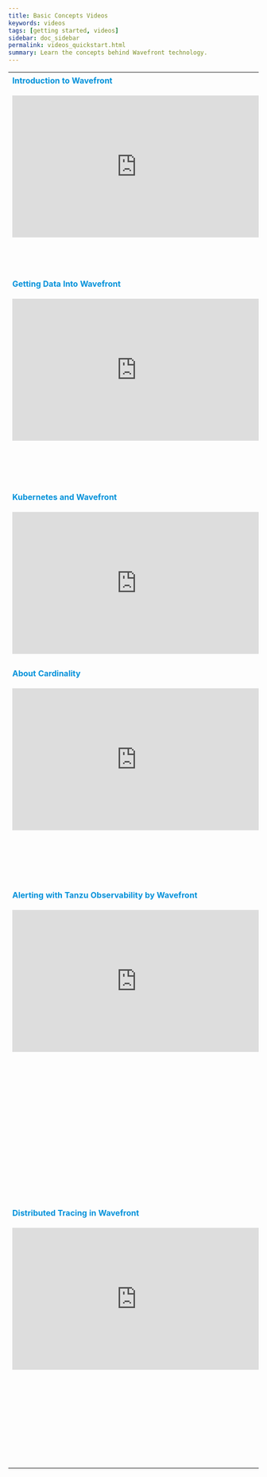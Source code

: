 ```yaml
---
title: Basic Concepts Videos
keywords: videos
tags: [getting started, videos]
sidebar: doc_sidebar
permalink: videos_quickstart.html
summary: Learn the concepts behind Wavefront technology.
---
```



<table style="width: 100%;">
<tbody>
<tr>
<td width="50%"><strong><font color="#0091DA" size="3">Introduction to Wavefront</font></strong><br><br/>
<iframe id="kmsembed-1_jbnj8r75" width="500" height="285" src="https://vmwaretv.vmware.com/embed/secure/iframe/entryId/1_jbnj8r75/uiConfId/49694343/pbc/252649793/st/0" class="kmsembed" allowfullscreen webkitallowfullscreen mozAllowFullScreen allow="autoplay *; fullscreen *; encrypted-media *" referrerPolicy="no-referrer-when-downgrade" frameborder="0" title="Introduction to Tanzu Observability (Lightboard Video)"></iframe>
</td>
<td width="50%"><br><p>Clement gives an introduction to Wavefront: How you get data into Wavefront, how dashboards, charts, and alerts allow you to monitor your environment, and how our histogram and tracing features can give you the full picture of what's going on. </p> </td>
</tr>
<tr>
<td width="50%"><strong><font color="#0091DA" size="3">Getting Data Into Wavefront</font></strong><br><br/>
<iframe id="kmsembed-1_nc4kmszz" width="500" height="285" src="https://vmwaretv.vmware.com/embed/secure/iframe/entryId/1_nc4kmszz/uiConfId/49694343/st/0" class="kmsembed" allowfullscreen webkitallowfullscreen mozAllowFullScreen allow="autoplay *; fullscreen *; encrypted-media *" referrerPolicy="no-referrer-when-downgrade"  frameborder="0" title="Getting Data Into Wavefront"></iframe></td>
<td width="50%"><br><p>Wavefront gives observability into your cloud environment and packaged applications. To get data into Wavefront, use an integration with preconfigured dashboards or one of the Wavefront SDKs. Send data from several sources to a Wavefront proxy or use direct ingestion. Finally, add dashboards, charts, and alerts to monitor exactly what you need.</p> </td>
</tr>
<tr>
<td width="50%"><strong><font color="#0091DA" size="3">Kubernetes and Wavefront</font></strong><br><br>
<iframe id="kmsembed-1_rpculupf" width="500" height="285" src="https://vmwaretv.vmware.com/embed/secure/iframe/entryId/1_rpculupf/uiConfId/49694343/pbc/252649793/st/0" class="kmsembed" allowfullscreen webkitallowfullscreen mozAllowFullScreen allow="autoplay *; fullscreen *; encrypted-media *" referrerPolicy="no-referrer-when-downgrade" frameborder="0" title="Tanzu Observability and Kubernetes"></iframe>
</td>
<td width="50%"><br><p>Containers have many benefits, but monitoring them can be challenging. In this video, Clement discusses several ways in which you can use Wavefront for monitoring Kubernetes. The video includes some discussion of our new Wavefront Collector for Kubernetes. </p> </td>
</tr>
<tr>
<td><strong><font color="#0091DA" size="3">About Cardinality</font></strong><br><br/>
<iframe id="kmsembed-1_824wsz3p" width="500" height="285" src="https://vmwaretv.vmware.com/embed/secure/iframe/entryId/1_824wsz3p/uiConfId/49694343/pbc/252649793/st/0" class="kmsembed" allowfullscreen webkitallowfullscreen mozAllowFullScreen allow="autoplay *; fullscreen *; encrypted-media *" referrerPolicy="no-referrer-when-downgrade" frameborder="0"></iframe></td>
<td><br>
<p markdown="span">Clement explains why the concept of cardinality is so important for observability, what high cardinality means, and why Wavefront deals so well with high cardinality input.</p>
</td>
</tr>
<tr>
<td><strong><font color="#0091DA" size="3">Alerting with Tanzu Observability by Wavefront</font></strong><br><br/>
<iframe id="kmsembed-1_jdy1nak1" width="500" height="285" src="https://vmwaretv.vmware.com/embed/secure/iframe/entryId/1_jdy1nak1/uiConfId/49694343/st/0" class="kmsembed" allowfullscreen webkitallowfullscreen mozAllowFullScreen allow="autoplay *; fullscreen *; encrypted-media *" referrerPolicy="no-referrer-when-downgrade" frameborder="0" title="Alerting with Tanzu Observability (Lightboard Video)"></iframe></td>
<td><br>
<p markdown="span">Wavefront supports sophisticated alerts that go far beyond traditional alerting systems. Clement explains how alerts work using the example of an alert that alert fires when any monitored time series exceeds the threshold for 10 minutes. Wavefront then sends an alert notification to all specified alert targets. When the alert is resolved, notifications are sent to the targets again. Additional examples are shown in [other videos](videos_alerts.html).</p>
</td>
</tr>

<tr>
<td><strong><font color="#0091DA" size="3">Distributed Tracing in Wavefront</font></strong><br><br/>
<iframe id="kmsembed-1_41gxt426" width="500" height="285" src="https://vmwaretv.vmware.com/embed/secure/iframe/entryId/1_41gxt426/uiConfId/49694343/st/0" class="kmsembed" allowfullscreen webkitallowfullscreen mozAllowFullScreen allow="autoplay *; fullscreen *; encrypted-media *" referrerPolicy="no-referrer-when-downgrade" frameborder="0" title="Tanzu Observability: Distributed Tracing 1"></iframe></td>
<td><br>
<p>Clement first explains how you can visualize traces collected with Jaeger and Zipkin with the Wavefront UI. He then uses the example of monitoring a ride sharing app where a single trace includes apps on the user’s phone, the driver’s phone, etc. You can visualize the different components with the Wavefront tracing UI - and also use our UI to drill down on potential problems. Because we’re Open Tracing compliant, you can customize the trace with our SDKs and then look at aggregated information that shows how things are connected.  </p>
</td>
</tr>
</tbody>
</table>
